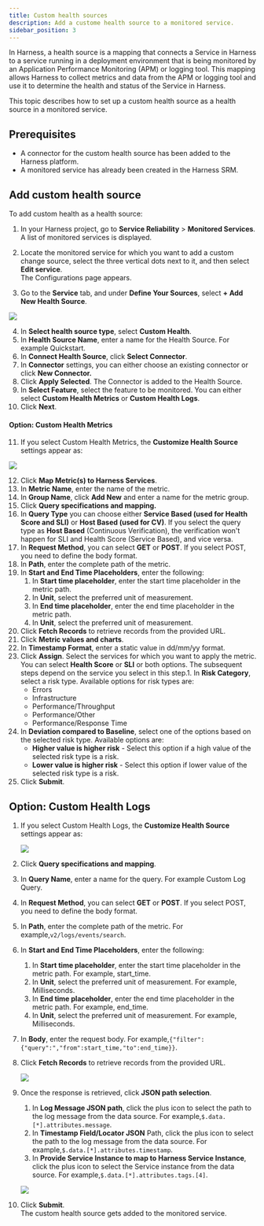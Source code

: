 ```yaml
---
title: Custom health sources
description: Add a custome health source to a monitored service.
sidebar_position: 3
---
```


In Harness, a health source is a mapping that connects a Service in Harness to a service running in a deployment environment that is being monitored by an Application Performance Monitoring (APM) or logging tool. This mapping allows Harness to collect metrics and data from the APM or logging tool and use it to determine the health and status of the Service in Harness.

This topic describes how to set up a custom health source as a health source in a monitored service.


## Prerequisites

- A connector for the custom health source has been added to the Harness platform.
- A monitored service has already been created in the Harness SRM.

## Add custom health source

To add custom health as a health source:

1. In your Harness project, go to **Service Reliability** > **Monitored Services**.  
   A list of monitored services is displayed.

2. Locate the monitored service for which you want to add a custom change source, select the three vertical dots next to it, and then select **Edit service**.  
   The Configurations page appears.

3. Go to the **Service** tab, and under **Define Your Sources**, select **+ Add New Health Source**. 

![](./static/verify-deployments-with-custom-health-metrics-90.png)

4.  In **Select health source type**, select **Custom Health**.
5.  In **Health Source Name**, enter a name for the Health Source. For example Quickstart.
6. In **Connect Health Source**, click **Select Connector**.
7. In **Connector** settings, you can either choose an existing connector or click **New Connector.**
8. Click **Apply Selected**. The Connector is added to the Health Source.
9. In **Select Feature**, select the feature to be monitored. You can either select **Custom Health Metrics** or **Custom Health Logs**.
10. Click **Next**.

#### Option: Custom Health Metrics

11. If you select Custom Health Metrics, the **Customize Health Source** settings appear as:
   
   ![](./static/verify-deployments-with-custom-health-metrics-91.png)

12. Click **Map Metric(s) to Harness Services**.
13. In **Metric Name**, enter the name of the metric.
14. In **Group Name**, click **Add New** and enter a name for the metric group.
15. Click **Query specifications and mapping.**
16. In **Query Type** you can choose either **Service Based (used for Health Score and SLI)** or **Host Based (used for CV)**.
	If you select the query type as **Host Based** (Continuous Verification), the verification won't happen for SLI and Health Score (Service Based), and vice versa.
17. In **Request Method**, you can select **GET** or **POST**. If you select POST, you need to define the body format.
18. In **Path**, enter the complete path of the metric.
19. In **Start and End Time Placeholders**, enter the following:
	1. In **Start time placeholder**, enter the start time placeholder in the metric path.
	2. In **Unit**, select the preferred unit of measurement.
	3. In **End time placeholder**, enter the end time placeholder in the metric path.
	4. In **Unit**, select the preferred unit of measurement.
20. Click **Fetch Records** to retrieve records from the provided URL.
21. Click **Metric values and charts**.
22. In **Timestamp Format**, enter a static value in dd/mm/yy format.
23. Click **Assign**. Select the services for which you want to apply the metric. You can select **Health Score** or **SLI** or both options.
   The subsequent steps depend on the service you select in this step.1. In **Risk Category**, select a risk type. Available options for risk types are:
	* Errors
	* Infrastructure
	* Performance/Throughput
	* Performance/Other
	* Performance/Response Time
24. In **Deviation compared to Baseline**, select one of the options based on the selected risk type. Available options are:
	* **Higher value is higher risk** - Select this option if a high value of the selected risk type is a risk.
	* **Lower value is higher risk** - Select this option if lower value of the selected risk type is a risk.
25.  Click **Submit**.

## Option: Custom Health Logs

1. If you select Custom Health Logs, the **Customize Health Source** settings appear as:
   
   ![](./static/verify-deployments-with-custom-health-metrics-92.png)

2. Click **Query specifications and mapping**.
3. In **Query Name**, enter a name for the query. For example Custom Log Query.
4. In **Request Method**, you can select **GET** or **POST**. If you select POST, you need to define the body format.
5. In **Path**, enter the complete path of the metric. For example,`v2/logs/events/search`.
6. In **Start and End Time Placeholders**, enter the following:
	1. In **Start time placeholder**, enter the start time placeholder in the metric path. For example, start\_time.
	2. In **Unit**, select the preferred unit of measurement. For example, Milliseconds.
	3. In **End time placeholder**, enter the end time placeholder in the metric path. For example, end\_time.
	4. In **Unit**, select the preferred unit of measurement. For example, Milliseconds.
7. In **Body**, enter the request body. For example,`{"filter":{"query":","from":start_time,"to":end_time}}`.
8. Click **Fetch Records** to retrieve records from the provided URL.
   
   ![](./static/verify-deployments-with-custom-health-metrics-93.png)

9.  Once the response is retrieved, click **JSON path selection**.
	1. In **Log Message JSON path**, click the plus icon to select the path to the log message from the data source. For example,`$.data.[*].attributes.message`.
	2. In **Timestamp Field/Locator JSON** Path, click the plus icon to select the path to the log message from the data source. For example,`$.data.[*].attributes.timestamp`.
	3. In **Provide Service Instance to map to Harness Service Instance**, click the plus icon to select the Service instance from the data source. For example,`$.data.[*].attributes.tags.[4]`.

	![](./static/verify-deployments-with-custom-health-metrics-94.png)

10.  Click **Submit**.  
    The custom health source gets added to the monitored service.

